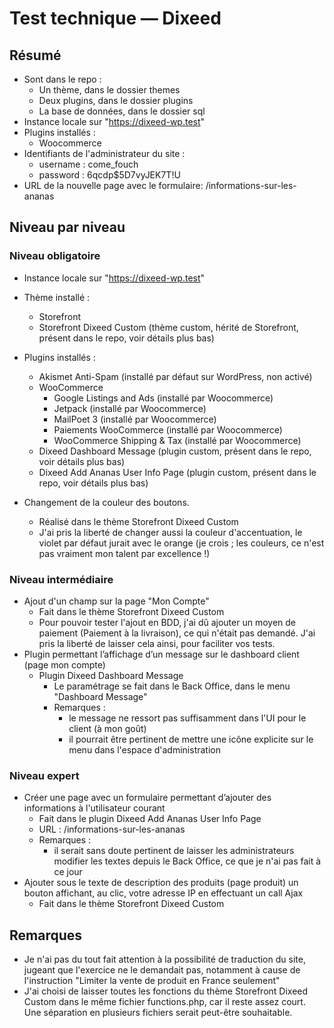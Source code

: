 # Test technique — Dixeed

## Résumé

- Sont dans le repo :
  - Un thème, dans le dossier themes
  - Deux plugins, dans le dossier plugins
  - La base de données, dans le dossier sql
- Instance locale sur "https://dixeed-wp.test"
- Plugins installés :
  - Woocommerce
- Identifiants de l'administrateur du site :
  - username : come_fouch
  - password : 6qcdp$5D7vyJEK7T!U
- URL de la nouvelle page avec le formulaire: /informations-sur-les-ananas

## Niveau par niveau

### Niveau obligatoire

- Instance locale sur "https://dixeed-wp.test"
- Thème installé :
  - Storefront
  - Storefront Dixeed Custom (thème custom, hérité de Storefront, présent dans le repo, voir détails plus bas)
- Plugins installés :

  - Akismet Anti-Spam (installé par défaut sur WordPress, non activé)
  - WooCommerce
    - Google Listings and Ads (installé par Woocommerce)
    - Jetpack (installé par Woocommerce)
    - MailPoet 3 (installé par Woocommerce)
    - Paiements WooCommerce (installé par Woocommerce)
    - WooCommerce Shipping & Tax (installé par Woocommerce)
  - Dixeed Dashboard Message (plugin custom, présent dans le repo, voir détails plus bas)
  - Dixeed Add Ananas User Info Page (plugin custom, présent dans le repo, voir détails plus bas)

- Changement de la couleur des boutons.
  - Réalisé dans le thème Storefront Dixeed Custom
  - J'ai pris la liberté de changer aussi la couleur d'accentuation, le violet par défaut jurait avec le orange (je crois ; les couleurs, ce n'est pas vraiment mon talent par excellence !)

### Niveau intermédiaire

- Ajout d'un champ sur la page "Mon Compte"
  - Fait dans le thème Storefront Dixeed Custom
  - Pour pouvoir tester l'ajout en BDD, j'ai dû ajouter un moyen de paiement (Paiement à la livraison), ce qui n'était pas demandé. J'ai pris la liberté de laisser cela ainsi, pour faciliter vos tests.
- Plugin permettant l’affichage d’un message sur le dashboard client (page mon compte)
  - Plugin Dixeed Dashboard Message
    - Le paramétrage se fait dans le Back Office, dans le menu "Dashboard Message"
    - Remarques :
      - le message ne ressort pas suffisamment dans l'UI pour le client (à mon goût)
      - il pourrait être pertinent de mettre une icône explicite sur le menu dans l'espace d'administration

### Niveau expert

- Créer une page avec un formulaire permettant d’ajouter des informations à l'utilisateur courant
  - Fait dans le plugin Dixeed Add Ananas User Info Page
  - URL : /informations-sur-les-ananas
  - Remarques :
    - il serait sans doute pertinent de laisser les administrateurs modifier les textes depuis le Back Office, ce que je n'ai pas fait à ce jour
- Ajouter sous le texte de description des produits (page produit) un bouton affichant, au clic, votre adresse IP en effectuant un call Ajax
  - Fait dans le thème Storefront Dixeed Custom

## Remarques

- Je n'ai pas du tout fait attention à la possibilité de traduction du site, jugeant que l'exercice ne le demandait pas, notamment à cause de l'instruction "Limiter la vente de produit en France seulement"
- J'ai choisi de laisser toutes les fonctions du thème Storefront Dixeed Custom dans le même fichier functions.php, car il reste assez court. Une séparation en plusieurs fichiers serait peut-être souhaitable.
